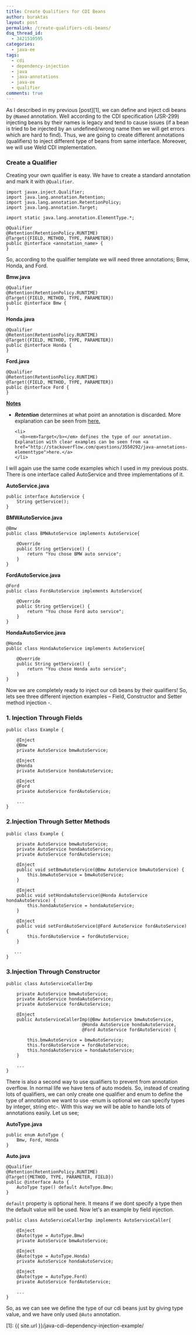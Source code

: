 ```yaml
---
title: Create Qualifiers for CDI Beans
author: buraktas
layout: post
permalink: /create-qualifiers-cdi-beans/
dsq_thread_id:
  - 3421510595
categories:
  - java-ee
tags:
  - cdi
  - dependency-injection
  - java
  - java-annotations
  - java-ee
  - qualifier
comments: true
---
```

As I described in my previous [post][1], we can define and inject cdi beans by <code>@Named</code> annotation. Well according to the CDI specification (JSR-299) injecting beans by their names is legacy and tend to cause issues (if a bean is tried to be injected by an undefined/wrong name then we will get errors which are hard to find). Thus, we are going to create different annotations (qualifiers) to inject different type of beans from same interface. Moreover, we will use Weld CDI implementation.

<!--more-->

<h3> Create a Qualifier </h3>

Creating your own qualifier is easy. We have to create a standard annotation and mark it with <code>@Qualifier</code>.

<pre><code class="language-java">import javax.inject.Qualifier;
import java.lang.annotation.Retention;
import java.lang.annotation.RetentionPolicy;
import java.lang.annotation.Target;

import static java.lang.annotation.ElementType.*;

@Qualifier
@Retention(RetentionPolicy.RUNTIME)
@Target({FIELD, METHOD, TYPE, PARAMETER})
public @interface &lt;annotation_name&gt; {
}</code>
</pre>

So, according to the qualifier template we will need three annotations; Bmw, Honda, and Ford.

<b>Bmw.java</b>

<pre><code class="language-java">@Qualifier
@Retention(RetentionPolicy.RUNTIME)
@Target({FIELD, METHOD, TYPE, PARAMETER})
public @interface Bmw {
}</code>
</pre>

<b>Honda.java</b>

<pre><code class="language-java">@Qualifier
@Retention(RetentionPolicy.RUNTIME)
@Target({FIELD, METHOD, TYPE, PARAMETER})
public @interface Honda {
}</code>
</pre>

<b>Ford.java</b>

<pre><code class="language-java">@Qualifier
@Retention(RetentionPolicy.RUNTIME)
@Target({FIELD, METHOD, TYPE, PARAMETER})
public @interface Ford {
}</code>
</pre>

<b><u>Notes</u></b>

<div>
  <ul>
    <li>
      <b><em>Retention</b></em> determines at what point an annotation is discarded. More explanation can be seen from <a href="http://stackoverflow.com/questions/3107970/annotations-retention-policy">here.</a>
    </li>

    <li>
      <b><em>Target</b></em> defines the type of our annotation. Explanation with clear examples can be seen from <a href="http://stackoverflow.com/questions/3550292/java-annotations-elementtype">here.</a>
    </li>
  </ul>
</div>

I will again use the same code examples which I used in my previous posts. There is one interface called AutoService and three implementations of it.

<b>AutoService.java</b>

<pre><code class="language-java">public interface AutoService {
    String getService();
}</code>
</pre>

<b>BMWAutoService.java</b>

<pre><code class="language-java" >@Bmw
public class BMWAutoService implements AutoService{

    @Override
    public String getService() {
        return "You chose BMW auto service";
    }
}</code>
</pre>

<b>FordAutoService.java</b>

<pre><code class="language-java">@Ford
public class FordAutoService implements AutoService{

    @Override
    public String getService() {
        return "You chose Ford auto service";
    }
}</code>
</pre>

<b>HondaAutoService.java</b>

<pre><code class="language-java">@Honda
public class HondaAutoService implements AutoService{

    @Override
    public String getService() {
        return "You chose Honda auto service";
    }
}</code>
</pre>

Now we are completely ready to inject our cdi beans by their qualifiers! So, lets see three different injection examples &#8211; Field, Constructor and Setter method injection -.

<h3> 1. Injection Through Fields </h3>

<pre><code class="language-java" >public class Example {

    @Inject
    @Bmw
    private AutoService bmwAutoService;

    @Inject
    @Honda
    private AutoService hondaAutoService;

    @Inject
    @Ford
    private AutoService fordAutoService;

    ...
}</code>
</pre>

<h3> 2.Injection Through Setter Methods </h3>

<pre><code class="language-java">public class Example {

    private AutoService bmwAutoService;
    private AutoService hondaAutoService;
    private AutoService fordAutoService;

    @Inject
    public void setBmwAutoService(@Bmw AutoService bmwAutoService) {
        this.bmwAutoService = bmwAutoService;
    }

    @Inject
    public void setHondaAutoService(@Honda AutoService hondaAutoService) {
        this.hondaAutoService = hondaAutoService;
    }

    @Inject
    public void setFordAutoService(@Ford AutoService fordAutoService) {
        this.fordAutoService = fordAutoService;
    }

   ...
}</code>
</pre>

<h3> 3.Injection Through Constructor </h3>

<pre><code class="language-java">public class AutoServiceCallerImp

    private AutoService bmwAutoService;
    private AutoService hondaAutoService;
    private AutoService fordAutoService;

    @Inject
    public AutoServiceCallerImp(@Bmw AutoService bmwAutoService,
                             @Honda AutoService hondaAutoService,
                             @Ford AutoService fordAutoService) {

        this.bmwAutoService = bmwAutoService;
        this.fordAutoService = fordAutoService;
        this.hondaAutoService = hondaAutoService;
    }

    ...
}</code>
</pre>

There is also a second way to use qualifiers to prevent from annotation overflow. In normal life we have tens of auto models. So, instead of creating lots of qualifiers, we can only create one qualifier and enum to define the type of annotation we want to use -enum is optional we can specify types by integer, string etc-. With this way we will be able to handle lots of annotations easily. Let us see;

<b>AutoType.java</b>

<pre><code class="language-java">public enum AutoType {
    Bmw, Ford, Honda
}</code>
</pre>


<b>Auto.java</b>

<pre><code class="language-java">@Qualifier
@Retention(RetentionPolicy.RUNTIME)
@Target({METHOD, TYPE, PARAMETER, FIELD})
public @interface Auto {
    AutoType type() default AutoType.Bmw;
}</code>
</pre>

<code>default</code> property is optional here. It means if we dont specify a type then the default value will be used. Now let's an example by field injection.

<pre><code class="language-java">public class AutoServiceCallerImp implements AutoServiceCaller{

    @Inject
    @Auto(type = AutoType.Bmw)
    private AutoService bmwAutoService;

    @Inject
    @Auto(type = AutoType.Honda)
    private AutoService hondaAutoService;

    @Inject
    @Auto(type = AutoType.Ford)
    private AutoService fordAutoService;

    ...
}</code>
</pre>

So, as we can see we define the type of our cdi beans just by giving type value, and we have only used <code>@Auto</code> annotation.

 [1]: {{ site.url }}/java-cdi-dependency-injection-example/
